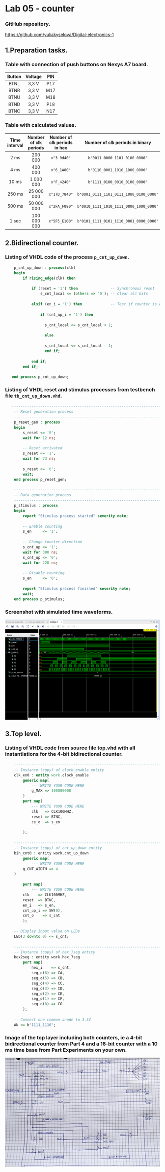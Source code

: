 # Lab 05 - counter

### GitHub repository.
https://github.com/yuliakyselova/Digital-electronics-1

## 1.Preparation tasks.

### Table with connection of push buttons on Nexys A7 board.

   | **Button** | **Voltage** | **PIN** |
   | :-: | :-: | :-: |
   | BTNL | 3,3 V | P17 |
   | BTNR | 3,3 V | M17 |
   | BTNU | 3,3 V | M18 |
   | BTND | 3,3 V | P18 |
   | BTNC | 3,3 V | N17 |
   
### Table with calculated values.
   
   | **Time interval** | **Number of clk periods** | **Number of clk periods in hex** | **Number of clk periods in binary** |
   | :-: | :-: | :-: | :-: |
   | 2&nbsp;ms | 200 000 | `x"3_0d40"` | `b"0011_0000_1101_0100_0000"` |
   | 4&nbsp;ms | 400 000 | `x"6_1A80"` | `b"0110_0001_1010_1000_0000"` |
   | 10&nbsp;ms|1 000 000| `x"F_4240"` | `b"1111_0100_0010_0100_0000"` |
   |250&nbsp;ms|25 000 000|`x"17D_7840"`| `b"0001_0111_1101_0111_1000_0100_0000"`|
   | 500&nbsp;ms |50 000 000|`x"2FA_F080"`|`b"0010_1111_1010_1111_0000_1000_0000"`| 
   | 1&nbsp;sec | 100 000 000 | `x"5F5_E100"` | `b"0101_1111_0101_1110_0001_0000_0000"` |

## 2.Bidirectional counter.

### Listing of VHDL code of the process `p_cnt_up_down`.
```vhdl
    p_cnt_up_down : process(clk)
    begin
        if rising_edge(clk) then
        
            if (reset = '1') then               -- Synchronous reset
                s_cnt_local <= (others => '0'); -- Clear all bits

            elsif (en_i = '1') then             -- Test if counter is enabled
          
                if (cnt_up_i = '1') then
                
                  s_cnt_local <= s_cnt_local + 1;
                  
                  else
                  
                  s_cnt_local <= s_cnt_local - 1;
                  end if;
              
            end if;
        end if;
        
   end process p_cnt_up_down;

```

### Listing of VHDL reset and stimulus processes from testbench file `tb_cnt_up_down.vhd`.
```vhdl
   --------------------------------------------------------------------
    -- Reset generation process
    --------------------------------------------------------------------
    p_reset_gen : process
    begin
        s_reset <= '0';
        wait for 12 ns;
        
        -- Reset activated
        s_reset <= '1';
        wait for 73 ns;

        s_reset <= '0';
        wait;
    end process p_reset_gen;

    --------------------------------------------------------------------
    -- Data generation process
    --------------------------------------------------------------------
    p_stimulus : process
    begin
        report "Stimulus process started" severity note;

        -- Enable counting
        s_en     <= '1';
        
        -- Change counter direction
        s_cnt_up <= '1';
        wait for 380 ns;
        s_cnt_up <= '0';
        wait for 220 ns;

        -- Disable counting
        s_en     <= '0';

        report "Stimulus process finished" severity note;
        wait;
    end process p_stimulus;
```

### Screenshot with simulated time waveforms.


![05-counter](https://github.com/yuliakyselova/Digital-electronics-1/blob/main/Labs/05-counter/Images/Screenshot1.png)

## 3.Top level.

### Listing of VHDL code from source file top.vhd with all instantiations for the 4-bit bidirectional counter.
```vhdl
    --------------------------------------------------------------------
    -- Instance (copy) of clock_enable entity
    clk_en0 : entity work.clock_enable
        generic map(
            --- WRITE YOUR CODE HERE
            g_MAX => 100000000
        )
        port map(
            --- WRITE YOUR CODE HERE
            clk   => CLK100MHZ,
            reset => BTNC,
            ce_o  => s_en
            
        );

    --------------------------------------------------------------------
    -- Instance (copy) of cnt_up_down entity
    bin_cnt0 : entity work.cnt_up_down
        generic map(
            --- WRITE YOUR CODE HERE
        g_CNT_WIDTH => 4
    )
        
        port map(
            --- WRITE YOUR CODE HERE
        clk    => CLK100MHZ,
        reset  => BTNC,
        en_i   => s_en, 
        cnt_up_i => SW(0),
        cnt_o    => s_cnt
        );

    -- Display input value on LEDs
    LED(3 downto 0) <= s_cnt;

    --------------------------------------------------------------------
    -- Instance (copy) of hex_7seg entity
    hex2seg : entity work.hex_7seg
        port map(
            hex_i    => s_cnt,
            seg_o(6) => CA,
            seg_o(5) => CB,
            seg_o(4) => CC,
            seg_o(3) => CD,
            seg_o(2) => CE,
            seg_o(1) => CF,
            seg_o(0) => CG
        );

    -- Connect one common anode to 3.3V
    AN <= b"1111_1110";
```

### Image of the top layer including both counters, ie a 4-bit bidirectional counter from Part 4 and a 16-bit counter with a 10 ms time base from Part Experiments on your own.

![05-counter](https://github.com/yuliakyselova/Digital-electronics-1/blob/main/Labs/05-counter/Images/img1.png)



